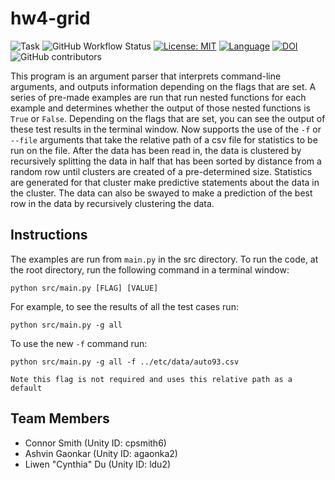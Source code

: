 # hw4-grid

![Task](https://img.shields.io/badge/Task-Grid-blue.svg)
![GitHub Workflow Status](https://img.shields.io/github/actions/workflow/status/ConnorS1110/hw4-grid/test.yml?label=Tests&logo=github)
[![License: MIT](https://img.shields.io/badge/License-MIT-yellow.svg)](https://opensource.org/licenses/MIT)
[![Language](https://img.shields.io/github/languages/top/ConnorS1110/hw4-grid.svg)](https://github.com/ConnorS1110/hw4-grid)
[![DOI](https://zenodo.org/badge/597301310.svg)](https://zenodo.org/badge/latestdoi/597301310)
![GitHub contributors](https://img.shields.io/github/contributors/ConnorS1110/hw4-grid?label=Contributors&logo=github)

This program is an argument parser that interprets command-line arguments, and outputs information depending on the flags that are set. A series of pre-made examples are run that run nested functions for each example and determines whether the output of those nested functions is `True` or `False`. Depending on the flags that are set, you can see the output of these test results in the terminal window. Now supports the use of the `-f` or `--file` arguments that take the relative path of a csv file for statistics to be run on the file. After the data has been read in, the data is clustered by recursively splitting the data in half that has been sorted by distance from a random row until clusters are created of a pre-determined size. Statistics are generated for that cluster make predictive statements about the data in the cluster. The data can also be swayed to make a prediction of the best row in the data by recursively clustering the data.

## Instructions

The examples are run from `main.py` in the src directory. To run the code, at the root directory, run the following command in a terminal window:

```
python src/main.py [FLAG] [VALUE]
```

For example, to see the results of all the test cases run:

```
python src/main.py -g all
```

To use the new `-f` command run:

```
python src/main.py -g all -f ../etc/data/auto93.csv
```
`Note this flag is not required and uses this relative path as a default`

## Team Members

- Connor Smith (Unity ID: cpsmith6)
- Ashvin Gaonkar (Unity ID: agaonka2)
- Liwen "Cynthia" Du (Unity ID: ldu2)
